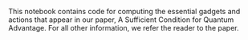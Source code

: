 This notebook contains code for computing the essential gadgets and actions that appear in our paper, A Sufficient Condition for Quantum Advantage. For all other information, we refer the reader to the paper.
